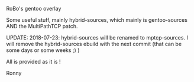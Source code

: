 RoBo's gentoo overlay

Some useful stuff, mainly hybrid-sources, which mainly is gentoo-sources AND the MultiPathTCP patch.

UPDATE:
2018-07-23: hybrid-sources will be renamed to mptcp-sources.
I will remove the hybrid-sources ebuild with the next commit (that can be some days or some weeks ;) )

All is provided as it is !

Ronny

